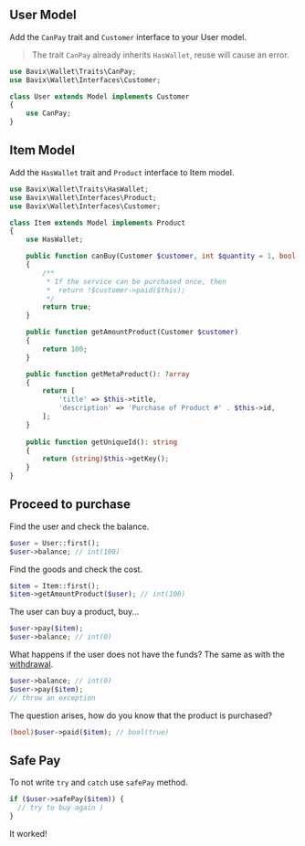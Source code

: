 ## User Model

Add the `CanPay` trait and `Customer` interface to your User model.

> The trait `CanPay` already inherits `HasWallet`, reuse will cause an error.

```php
use Bavix\Wallet\Traits\CanPay;
use Bavix\Wallet\Interfaces\Customer;

class User extends Model implements Customer
{
    use CanPay;
}
```

## Item Model

Add the `HasWallet` trait and `Product` interface to Item model.

```php
use Bavix\Wallet\Traits\HasWallet;
use Bavix\Wallet\Interfaces\Product;
use Bavix\Wallet\Interfaces\Customer;

class Item extends Model implements Product
{
    use HasWallet;

    public function canBuy(Customer $customer, int $quantity = 1, bool $force = null): bool
    {
        /**
         * If the service can be purchased once, then
         *  return !$customer->paid($this);
         */
        return true; 
    }

    public function getAmountProduct(Customer $customer)
    {
        return 100;
    }

    public function getMetaProduct(): ?array
    {
        return [
            'title' => $this->title, 
            'description' => 'Purchase of Product #' . $this->id,
        ];
    }
    
    public function getUniqueId(): string
    {
        return (string)$this->getKey();
    }
}
```

## Proceed to purchase

Find the user and check the balance.

```php
$user = User::first();
$user->balance; // int(100)
```

Find the goods and check the cost.

```php
$item = Item::first();
$item->getAmountProduct($user); // int(100)
```

The user can buy a product, buy...

```php
$user->pay($item);
$user->balance; // int(0)
```

What happens if the user does not have the funds?
The same as with the [withdrawal](withdraw#failed).

```php
$user->balance; // int(0)
$user->pay($item);
// throw an exception
```

The question arises, how do you know that the product is purchased?

```php
(bool)$user->paid($item); // bool(true)
```

## Safe Pay

To not write `try` and `catch` use `safePay` method.

```php
if ($user->safePay($item)) {
  // try to buy again )
}
```

It worked! 
